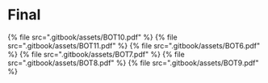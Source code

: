 # Final

<!--Index-->

{% file src=".gitbook/assets/BOT10.pdf" %}
{% file src=".gitbook/assets/BOT11.pdf" %}
{% file src=".gitbook/assets/BOT6.pdf" %}
{% file src=".gitbook/assets/BOT7.pdf" %}
{% file src=".gitbook/assets/BOT8.pdf" %}
{% file src=".gitbook/assets/BOT9.pdf" %}

<!--Index-->
